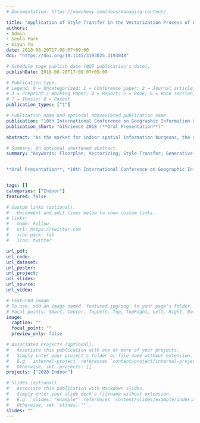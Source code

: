 ```yaml
---
# Documentation: https://wowchemy.com/docs/managing-content/

title: "Application of Style Transfer in the Vectorization Process of Floorplans (Short Paper)"
authors:
- Admin
- Seula Park
- Kiyun Yu
date: 2018-08-20T17:08:07+09:00
doi: "https://doi.org/10.1145/3193025.3193048"

# Schedule page publish date (NOT publication's date).
publishDate: 2018-08-20T17:08:07+09:00

# Publication type.
# Legend: 0 = Uncategorized; 1 = Conference paper; 2 = Journal article;
# 3 = Preprint / Working Paper; 4 = Report; 5 = Book; 6 = Book section;
# 7 = Thesis; 8 = Patent
publication_types: ["1"]

# Publication name and optional abbreviated publication name.
publication: "10th International Conference on Geographic Information Science (GIScience 2018)"
publication_short: "GIScience 2018 (**Oral Presentation**)"

abstract: "As the market for indoor spatial information burgeons, the construction of indoor spatial databases consequently gain attention. Since floorplans are portable records of buildings, they are an indispensable source for the efficient construction of indoor environments. However, as previous research on floorplan information retrieval usually targeted specific formats, a system for constructing spatial information must include heuristic refinement steps. This study aims to convert diverse floorplans into an integrated format using the style transfer by deep networks. Our deep networks mimic a robust perception of human that recognize the cell structure of floorplans under various formats. The integrated format ensures that unified post-processing steps are required to the vectorization of floorplans. Through this process, indoor spatial information is constructed in a pragmatic way, using a plethora of architectural floorplans."

# Summary. An optional shortened abstract.
summary: "Keywords: Floorplan; Vectorizing; Style Transfer; Generative Adversarial Networks (GAN)


**Oral Presentation**, *10th International Conference on Geographic Information Science (GIScience)*, Aug. 2018."


tags: []
categories: ["Indoor"]
featured: false

# Custom links (optional).
#   Uncomment and edit lines below to show custom links.
# links:
# - name: Follow
#   url: https://twitter.com
#   icon_pack: fab
#   icon: twitter

url_pdf:
url_code:
url_dataset:
url_poster:
url_project:
url_slides:
url_source:
url_video:

# Featured image
# To use, add an image named `featured.jpg/png` to your page's folder. 
# Focal points: Smart, Center, TopLeft, Top, TopRight, Left, Right, BottomLeft, Bottom, BottomRight.
image:
  caption: ""
  focal_point: ""
  preview_only: false

# Associated Projects (optional).
#   Associate this publication with one or more of your projects.
#   Simply enter your project's folder or file name without extension.
#   E.g. `internal-project` references `content/project/internal-project/index.md`.
#   Otherwise, set `projects: []`.
projects: ["2020-Indoor"]

# Slides (optional).
#   Associate this publication with Markdown slides.
#   Simply enter your slide deck's filename without extension.
#   E.g. `slides: "example"` references `content/slides/example/index.md`.
#   Otherwise, set `slides: ""`.
slides: ""
---
```

